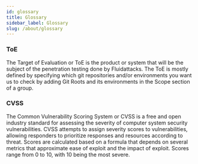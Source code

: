 ```yaml
---
id: glossary
title: Glossary
sidebar_label: Glossary
slug: /about/glossary
---
```


### ToE

The Target of Evaluation or ToE is the product or system that will be the subject
of the penetration testing done by Fluidattacks. The ToE is mostly defined by specifying
which git repositories and/or environments you want us to check by adding Git Roots
and its environments in the Scope section of a group.

### CVSS

The Common Vulnerability Scoring System or CVSS is a free and open industry standard
for assessing the severity of computer system security vulnerabilities. CVSS attempts
to assign severity scores to vulnerabilities, allowing responders to prioritize responses
and resources according to threat. Scores are calculated based on a formula that
depends on several metrics that approximate ease of exploit and the impact of exploit.
Scores range from 0 to 10, with 10 being the most severe.
